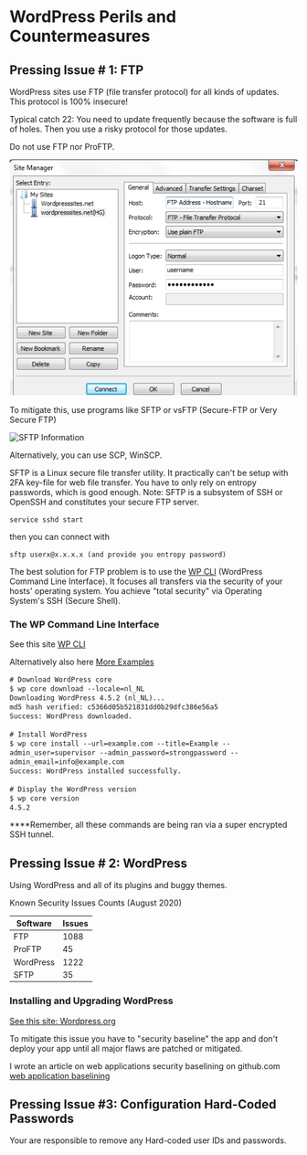 # WordPress Perils and Countermeasures

## Pressing Issue # 1: FTP

WordPress sites use FTP (file transfer protocol) for all kinds of updates. This protocol is 100% insecure! 

Typical catch 22: You need to update frequently because the software is full of holes. Then you use a risky protocol for those updates.

Do not use FTP nor ProFTP. 

![FTP](https://github.com/gitezri/Secure-WordPress/blob/master/Setting-up-an-FTP-Client.png  "FTP")

To mitigate this, use programs like SFTP or vsFTP (Secure-FTP or Very Secure FTP)

![SFTP Information](https://kb.iu.edu/d/akqg  "SFTP")

Alternatively, you can use SCP, WinSCP.

SFTP is a Linux secure file transfer utility.
It practically can't be setup with 2FA key-file for web file transfer.
You have to only rely on entropy passwords, which is good enough.
Note: SFTP is a subsystem of SSH or OpenSSH and constitutes your secure FTP server.

	service sshd start 
	
then you can connect with
	
	sftp userx@x.x.x.x (and provide you entropy password)
	
The best solution for FTP problem is to use the [WP CLI](https://developer.wordpress.org/cli/commands/)  (WordPress Command Line Interface). It focuses all transfers via the security of your hosts' operating system. You achieve "total security" via Operating System's SSH (Secure Shell).

### The WP Command Line Interface

See this site [WP CLI](https://kinsta.com/blog/wp-cli/#getting-wp-cli) 

Alternatively also here [More Examples](https://kinsta.com/knowledgebase/manually-update-wordpress-plugin/) 

	# Download WordPress core
	$ wp core download --locale=nl_NL
	Downloading WordPress 4.5.2 (nl_NL)...
	md5 hash verified: c5366d05b521831dd0b29dfc386e56a5
	Success: WordPress downloaded.
	
	# Install WordPress 
	$ wp core install --url=example.com --title=Example --admin_user=supervisor --admin_password=strongpassword --admin_email=info@example.com
	Success: WordPress installed successfully.
	
	# Display the WordPress version
	$ wp core version
	4.5.2

****Remember, all these commands are being ran via a super encrypted SSH tunnel.


## Pressing Issue # 2: WordPress

Using WordPress and all of its plugins and buggy themes.

Known Security Issues Counts (August 2020)

|Software  |Issues  |
|--|--|
|FTP  |1088  |
|ProFTP  |45  |
|WordPress  |1222  |
|SFTP  |35  |

### Installing and Upgrading WordPress

 [See this site: Wordpress.org](https://wordpress.org/support/article/upgrading-wordpress-extended-instructions/) 

To mitigate this issue you have to "security baseline" the app and don't deploy your app until all major flaws are patched or mitigated.

I wrote an article on web applications security baselining on github.com [web application baselining](https://github.com/gitezri/owasp-zap-base/blob/master/README.md)

## Pressing Issue #3: Configuration Hard-Coded Passwords

Your are responsible to remove any Hard-coded user IDs and passwords.

